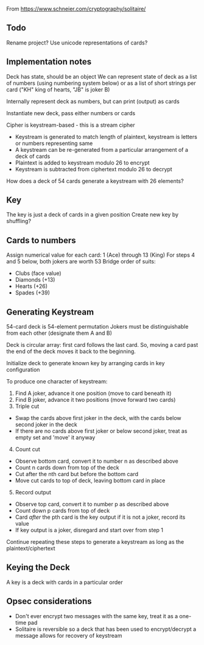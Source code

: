From https://www.schneier.com/cryptography/solitaire/

## Todo
Rename project?
Use unicode representations of cards?

## Implementation notes
Deck has state, should be an object
We can represent state of deck as a list of numbers (using numbering system below) or as a list of short strings per card ("KH" king of hearts, "JB" is joker B)

Internally represent deck as numbers, but can print (output) as cards

Instantiate new deck, pass either numbers or cards


Cipher is keystream-based - this is a stream cipher
- Keystream is generated to match length of plaintext, keystream is letters or numbers representing same
- A keystream can be re-generated from a particular arrangement of a deck of cards
- Plaintext is added to keystream modulo 26 to encrypt
- Keystream is subtracted from ciphertext modulo 26 to decrypt

How does a deck of 54 cards generate a keystream with 26 elements?

## Key
The key is just a deck of cards in a given position
Create new key by shuffling?

## Cards to numbers
Assign numerical value for each card: 1 (Ace) through 13 (King)
For steps 4 and 5 below, both jokers are worth 53
Bridge order of suits:
- Clubs (face value)
- Diamonds (+13)
- Hearts (+26)
- Spades (+39)

## Generating Keystream
54-card deck is 54-element permutation
Jokers must be distinguishable from each other (designate them A and B)

Deck is circular array: first card follows the last card. So, moving a card past the end of the deck moves it back to the beginning.

Initialize deck to generate known key by arranging cards in key configuration

To produce one character of keystream:
1. Find A joker, advance it one position (move to card beneath it)
2. Find B joker, advance it two positions (move forward two cards)
3. Triple cut
  - Swap the cards above first joker in the deck, with the cards below second joker in the deck
  - If there are no cards above first joker or below second joker, treat as empty set and 'move' it anyway
4. Count cut
  - Observe bottom card, convert it to number n as described above
  - Count n cards down from top of the deck
  - Cut after the nth card but before the bottom card
  - Move cut cards to top of deck, leaving bottom card in place
5. Record output
  - Observe top card, convert it to number p as described above
  - Count down p cards from top of deck
  - Card *after* the pth card is the key output if it is not a joker, record its value
  - If key output is a joker, disregard and start over from step 1

Continue repeating these steps to generate a keystream as long as the plaintext/ciphertext

## Keying the Deck
A key is a deck with cards in a particular order

## Opsec considerations
- Don't ever encrypt two messages with the same key, treat it as a one-time pad
- Solitaire is reversible so a deck that has been used to encrypt/decrypt a message allows for recovery of keystream